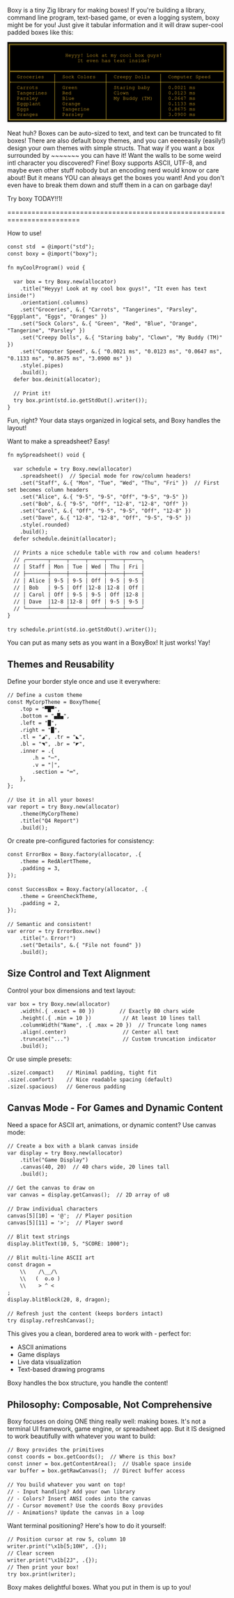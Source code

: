 Boxy is a tiny Zig library for making boxes! If you're building a library, 
command line program, text-based game, or even a logging system, boxy might 
be for you! Just give it tabular information and it will draw super-cool 
padded boxes like this:

![A photo of a delightful box rendered in ASCII](boxy_1.png "Such a great box!")

Neat huh? Boxes can be auto-sized to text, and text can be truncated to fit 
boxes! There are also default boxy themes, and you can eeeeeasily (easily!)
design your own themes with simple structs. That way if you want a box
surrounded by ~~~~~~~ you can have it! Want the walls to be some weird intl
character you discovered? Fine! Boxy supports ASCII, UTF-8, and maybe even
other stuff nobody but an encoding nerd would know or care about! But it means
YOU can always get the boxes you want! And you don't even have to break them
down and stuff them in a can on garbage day!

Try boxy TODAY!!1!

========================================================================

How to use!

```zig
const std  = @import("std");
const boxy = @import("boxy");

fn myCoolProgram() void {

  var box = try Boxy.new(allocator)
    .title("Heyyy! Look at my cool box guys!", "It even has text inside!")
    .orientation(.columns)
    .set("Groceries", &.{ "Carrots", "Tangerines", "Parsley", "Eggplant", "Eggs", "Oranges" })
    .set("Sock Colors", &.{ "Green", "Red", "Blue", "Orange", "Tangerine", "Parsley" })
    .set("Creepy Dolls", &.{ "Staring baby", "Clown", "My Buddy (TM)" })
    .set("Computer Speed", &.{ "0.0021 ms", "0.0123 ms", "0.0647 ms", "0.1133 ms", "0.8675 ms", "3.0900 ms" })
    .style(.pipes)
    .build();
  defer box.deinit(allocator);

  // Print it!
  try box.print(std.io.getStdOut().writer());
}
```

Fun, right? Your data stays organized in logical sets, and Boxy handles the layout!

Want to make a spreadsheet? Easy!

```zig
fn mySpreadsheet() void {

  var schedule = try Boxy.new(allocator)
    .spreadsheet()  // Special mode for row/column headers!
    .set("Staff", &.{ "Mon", "Tue", "Wed", "Thu", "Fri" })  // First set becomes column headers
    .set("Alice", &.{ "9-5", "9-5", "Off", "9-5", "9-5" })
    .set("Bob", &.{ "9-5", "Off", "12-8", "12-8", "Off" })
    .set("Carol", &.{ "Off", "9-5", "9-5", "Off", "12-8" })
    .set("Dave", &.{ "12-8", "12-8", "Off", "9-5", "9-5" })
    .style(.rounded)
    .build();
  defer schedule.deinit(allocator);

  // Prints a nice schedule table with row and column headers!
  // ╭───────┬─────┬─────┬─────┬─────┬─────╮
  // │ Staff │ Mon │ Tue │ Wed │ Thu │ Fri │
  // ├───────┼─────┼─────┼─────┼─────┼─────┤
  // │ Alice │ 9-5 │ 9-5 │ Off │ 9-5 │ 9-5 │
  // │ Bob   │ 9-5 │ Off │12-8 │12-8 │ Off │
  // │ Carol │ Off │ 9-5 │ 9-5 │ Off │12-8 │
  // │ Dave  │12-8 │12-8 │ Off │ 9-5 │ 9-5 │
  // ╰───────┴─────┴─────┴─────┴─────┴─────╯
}

try schedule.print(std.io.getStdOut().writer());
```

You can put as many sets as you want in a BoxyBox! It just works! Yay!

## Themes and Reusability

Define your border style once and use it everywhere:

```zig
// Define a custom theme
const MyCorpTheme = BoxyTheme{
    .top = "▀█▀",
    .bottom = "▄█▄", 
    .left = "█",
    .right = "█",
    .tl = "◢", .tr = "◣",
    .bl = "◥", .br = "◤",
    .inner = .{
        .h = "─",
        .v = "│",
        .section = "═",
    },
};

// Use it in all your boxes!
var report = try Boxy.new(allocator)
    .theme(MyCorpTheme)
    .title("Q4 Report")
    .build();
```

Or create pre-configured factories for consistency:

```zig
const ErrorBox = Boxy.factory(allocator, .{
    .theme = RedAlertTheme,
    .padding = 3,
});

const SuccessBox = Boxy.factory(allocator, .{
    .theme = GreenCheckTheme,
    .padding = 2,
});

// Semantic and consistent!
var error = try ErrorBox.new()
    .title("⚠ Error!")
    .set("Details", &.{ "File not found" })
    .build();
```

## Size Control and Text Alignment

Control your box dimensions and text layout:

```zig
var box = try Boxy.new(allocator)
    .width(.{ .exact = 80 })        // Exactly 80 chars wide
    .height(.{ .min = 10 })          // At least 10 lines tall
    .columnWidth("Name", .{ .max = 20 })  // Truncate long names
    .align(.center)                  // Center all text
    .truncate("...")                 // Custom truncation indicator
    .build();
```

Or use simple presets:

```zig
.size(.compact)    // Minimal padding, tight fit
.size(.comfort)    // Nice readable spacing (default)
.size(.spacious)   // Generous padding
```

## Canvas Mode - For Games and Dynamic Content

Need a space for ASCII art, animations, or dynamic content? Use canvas mode:

```zig
// Create a box with a blank canvas inside
var display = try Boxy.new(allocator)
    .title("Game Display")
    .canvas(40, 20)  // 40 chars wide, 20 lines tall
    .build();

// Get the canvas to draw on
var canvas = display.getCanvas();  // 2D array of u8

// Draw individual characters
canvas[5][10] = '@';  // Player position
canvas[5][11] = '>';  // Player sword

// Blit text strings
display.blitText(10, 5, "SCORE: 1000");

// Blit multi-line ASCII art
const dragon = 
    \\    /\__/\
    \\   (  o.o )
    \\    > ^ <
;
display.blitBlock(20, 8, dragon);

// Refresh just the content (keeps borders intact)
try display.refreshCanvas();
```

This gives you a clean, bordered area to work with - perfect for:
- ASCII animations
- Game displays  
- Live data visualization
- Text-based drawing programs

Boxy handles the box structure, you handle the content!

## Philosophy: Composable, Not Comprehensive

Boxy focuses on doing ONE thing really well: making boxes. It's not a terminal UI framework, game engine, or spreadsheet app. But it IS designed to work beautifully with whatever you want to build:

```zig
// Boxy provides the primitives
const coords = box.getCoords();  // Where is this box?
const inner = box.getContentArea();  // Usable space inside
var buffer = box.getRawCanvas();  // Direct buffer access

// You build whatever you want on top!
// - Input handling? Add your own library
// - Colors? Insert ANSI codes into the canvas  
// - Cursor movement? Use the coords Boxy provides
// - Animations? Update the canvas in a loop
```

Want terminal positioning? Here's how to do it yourself:
```zig
// Position cursor at row 5, column 10
writer.print("\x1b[5;10H", .{});
// Clear screen
writer.print("\x1b[2J", .{});
// Then print your box!
try box.print(writer);
```

Boxy makes delightful boxes. What you put in them is up to you!

